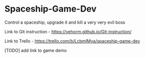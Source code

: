 # Spaceship-Game-Dev
Control a spaceship, upgrade it and kill a very very evil boss

Link to Git instruction - https://yehorm.github.io/Git-instruction/

Link to Trello - https://trello.com/b/LcbmIMya/spaceship-game-dev

[TODO] add link to game demo
